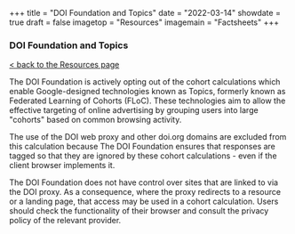+++
title = "DOI Foundation and Topics"
date = "2022-03-14"
showdate = true
draft = false
imagetop = "Resources"
imagemain = "Factsheets"
+++


### DOI Foundation and Topics

[< back to the Resources page](../)

The DOI Foundation is actively opting out of the cohort calculations which enable Google-designed technologies known as Topics, formerly known as Federated Learning of Cohorts (FLoC). These technologies aim to allow the effective targeting of online advertising by grouping users into large "cohorts" based on common browsing activity.

The use of the DOI web proxy and other doi.org domains are excluded from this calculation because The DOI Foundation ensures that responses are tagged so that they are ignored by these cohort calculations - even if the client browser implements it.

The DOI Foundation does not have control over sites that are linked to via the DOI proxy. As a consequence, where the proxy redirects to a resource or a landing page, that access may be used in a cohort calculation. Users should check the functionality of their browser and consult the privacy policy of the relevant provider.